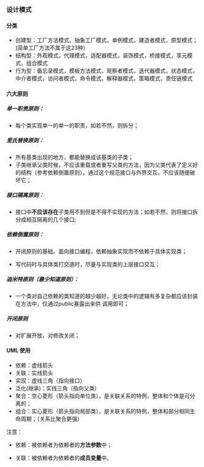 ### 设计模式

#### 分类

*   创建型：工厂方法模式，抽象工厂模式，单例模式，建造者模式，原型模式；(简单工厂方法不属于这23种）
*   结构型：外观模式，代理模式，适配器模式，装饰模式，桥接模式，享元模式，组合模式
*   行为型：备忘录模式，模板方法模式，观察者模式，迭代器模式，状态模式，中介者模式，访问者模式，命令模式，解释器模式，策略模式，责任链模式

#### 六大原则

##### **单一职责原则**：

- 每个类实现单一的单一的职责，如若不然，则拆分；

##### 里氏替换原则：

- 所有基类出现的地方，都能替换成该基类的子类；
- 子类继承父类时候，不应该重载或者重写父类的方法，因为父类代表了定义好的结构（参考依赖倒置原则），通过这个规范接口与外界交互，不应该随便破坏它；

##### 接口隔离原则：

- 接口中**不应该存在**子类用不到但是不得不实现的方法；如若不然，则将接口拆分成相互隔离的几个接口;

##### 依赖倒置原则：

- 开闭原则的基础。面向接口编程，依赖抽象实现而不依赖于具体实现类；

- 写代码时与具体类打交道时，尽量与实现类的上层接口交互；

##### 迪米特原则（最少知道原则）：

- 一个类对自己依赖的类知道的越少越好。无论类中的逻辑有多复杂都应该封装在方法中，仅通过public暴露出来供  调用即可；

##### 开闭原则

- 对扩展开放，对修改关闭；

#### UML 使用

*   依赖：虚线箭头
*   关联：实线箭头
*   实现：虚线三角（指向接口）
*   泛化(继承)：实线三角（指向父类）
*   聚合：空心菱形（箭头指向单位类），是关联关系的特例，整体和个体是可分离的；
*   组合：实心菱形（箭头指向局部类），是关联关系的特例，整体和部分相同生命周期；（关系比聚合更强）

注意：

- 依赖：被依赖者为依赖者的**方法参数**中；

- 关联：被依赖者为依赖者的**成员变量**中。